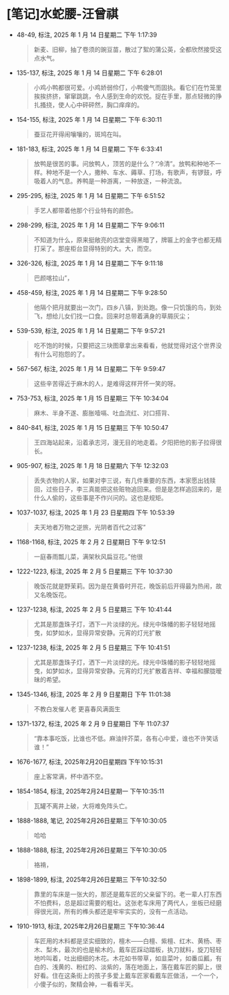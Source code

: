 # [笔记]水蛇腰-汪曾祺


-   48-49, 标注, 2025 年 1 月 14 日星期二 下午 1:17:39

    > 新麦、旧柳，抽了卷须的豌豆苗，散过了絮的蒲公英，全都欣然接受这点水气。

-   135-137, 标注, 2025 年 1 月 14 日星期二 下午 6:28:01

    > 小鸡小鸭都很可爱。小鸡娇弱伶仃，小鸭傻气而固执。看它们在竹笼里挨挨挤挤，窜窜跳跳，令人感到生命的欢悦。捉在手里，那点轻微的挣扎搔挠，使人心中砰砰然，胸口痒痒的。

-   154-155, 标注, 2025 年 1 月 14 日星期二 下午 6:30:11

    > 蚕豆花开得闹嚷嚷的，斑鸠在叫。

-   181-183, 标注, 2025 年 1 月 14 日星期二 下午 6:33:41

    > 放鸭是很苦的事。问放鸭人，顶苦的是什么？“冷清”。放鸭和种地不一样。种地不是一个人，撒种、车水、薅草、打场，有歌声，有锣鼓，呼吸着人的气息。养鸭是一种游离，一种放逐，一种流浪。

-   295-295, 标注, 2025 年 1 月 14 日星期二 下午 6:51:52

    > 手艺人都带着他那个行业特有的颜色。

-   298-299, 标注, 2025 年 1 月 14 日星期二 下午 9:06:11

    > 不知道为什么，原来挺敞亮的店堂变得黑暗了，牌匾上的金字也都无精打采了。那座柜台显得特别的大。大，而空。

-   326-326, 标注, 2025 年 1 月 14 日星期二 下午 9:11:18

    > 巴颜喀拉山”，

-   458-459, 标注, 2025 年 1 月 14 日星期二 下午 9:28:50

    > 他隔个把月就要出一次门，四乡八镇，到处跑。像一只饥饿的鸟，到处飞，想给儿女们找一口食。回来时总带着满身的草屑灰尘；

-   539-539, 标注, 2025 年 1 月 14 日星期二 下午 9:57:21

    > 吃不饱的时候，只要把这三块图章拿出来看看，他就觉得对这个世界没有什么可抱怨的了。

-   567-567, 标注, 2025 年 1 月 14 日星期二 下午 9:59:47

    > 这些辛苦得近于麻木的人，是难得这样开怀一笑的呀。

-   753-753, 标注, 2025 年 1 月 15 日星期三 下午 10:34:04

    > 麻木、半身不遂、膨胀噎嗝、吐血流红、对口搭背、

-   840-841, 标注, 2025 年 1 月 15 日星期三 下午 10:50:47

    > 王四海站起来，沿着承志河，漫无目的地走着。夕阳把他的影子拉得很长。

-   905-907, 标注, 2025 年 1 月 18 日星期六 下午 12:32:03

    > 丢失衣物的人家，如果对李三说，有几件重要的东西，本家愿出钱赎回，过些日子，李三真能把这些赃物追回来。但是是怎样追回来的，是什么人偷的，这些事是不作兴问的。这也是规矩。

-   1037-1037, 标注, 2025 年 1 月 23 日星期四 下午 10:53:39

    > 夫天地者万物之逆旅，光阴者百代之过客”

-   1168-1168, 标注, 2025 年 2 月 2 日星期日 下午 9:12:51

    > 一庭春雨瓢儿菜，满架秋风扁豆花。”他很

-   1222-1223, 标注, 2025 年 2 月 5 日星期三 下午 10:37:30

    > 晚饭花就是野茉莉。因为是在黄昏时开花，晚饭前后开得最为热闹，故又名晚饭花。

-   1237-1238, 标注, 2025 年 2 月 5 日星期三 下午 10:41:44

    > 尤其是那盏珠子灯，洒下一片淡绿的光。绿光中珠幡的影子轻轻地摇曳，如梦如水，显得异常安静。元宵的灯光扩散

-   1237-1238, 标注, 2025 年 2 月 5 日星期三 下午 10:41:51

    > 尤其是那盏珠子灯，洒下一片淡绿的光。绿光中珠幡的影子轻轻地摇曳，如梦如水，显得异常安静。元宵的灯光扩散着吉祥、幸福和朦胧暧昧的希望。

-   1345-1346, 标注, 2025 年 2 月 9 日星期日 下午 11:01:38

    > 不教白发催人老 更喜春风满面生

-   1371-1372, 标注, 2025 年 2 月 9 日星期日 下午 11:07:37

    > “靠本事吃饭，比谁也不低。麻油拌芥菜，各有心中爱，谁也不许笑话谁！”

-   1676-1677, 标注, 2025年2月20日星期四 下午10:15:31

    > 座上客常满，杯中酒不空。

-   1854-1854, 标注, 2025年2月24日星期一 下午10:35:11

    > 瓦罐不离井上破，大将难免阵头亡。

-   1888-1888, 笔记, 2025年2月26日星期三 下午10:30:05

    > 哈哈

-   1888-1888, 标注, 2025年2月26日星期三 下午10:30:05

    > 袼褙，

-   1898-1899, 标注, 2025年2月26日星期三 下午10:32:50

    > 靠里的车床是一张大的，那还是戴车匠的父亲留下的。老一辈人打东西不怕费料，总是超过需要的粗壮。这张老车床用了两代人，坐板已经磨得很光润，所有的榫头都还是牢牢实实的，没有一点活动。

-   1910-1913, 标注, 2025年2月26日星期三 下午10:36:44

    > 车匠用的木料都是坚实细致的，檀木——白檀、紫檀、红木、黄杨、枣木、梨木，最次的也是榆木的。戴车匠踩动踏板，执刀就料，旋刀轻轻地吟叫着，吐出细细的木花。木花如书带草，如韭菜叶，如番瓜瓤，有白的、浅黄的、粉红的、淡紫的，落在地面上，落在戴车匠的脚上，很好看。住在这条街上的孩子多爱上戴车匠家看戴车匠做活，一个一个，小傻子似的，聚精会神，一看看半天。

